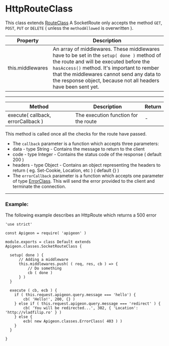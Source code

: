 # HttpRouteClass

This class extends [RouteClass](https://github.com/vladfilipro/apigeon/blob/master/docs/route.md)
A SocketRoute only accepts the method `GET`, `POST`, `PUT` or `DELETE` ( unless the `methodAllowed` is overwritten ).


Property | Description
--- | ---
this.middlewares | An array of middlewares. These middlewares have to be set in the `setup( done )` method of the route and will be executed before the `hasAccess()` method. It's important to rember that the middlewares cannot send any data to the response object, because not all headers have been sent yet.

---

Method | Description | Return
--- | --- | ---
execute( callback, errorCallback ) | The execution function for the route | -

This method is called once all the checks for the route have passed.

- The `callback` parameter is a function which accepts three parameters:
 - data - type String - Contains the message to return to the client
 - code - type Integer - Contains the status code of the response ( default 200 )
 - headers - type Object - Contains an object representing the headers to return ( eg. Set-Cookie, Location, etc ) ( default {} )
- The `errorCallback` parameter is a function which accepts one parameter of type [ErrorClass](https://github.com/vladfilipro/apigeon/blob/master/docs/error.md). This will send the error provided to the client and terminate the connection.

---

### Example:

The following example describes an HttpRoute which returns a 500 error

```
'use strict'

const Apigeon = require( 'apigeon' )

module.exports = class Default extends Apigeon.classes.SocketRouteClass {

  setup( done ) {
      // Adding a middleware
      this.middlewares.push( ( req, res, cb ) => {
          // Do something
          cb ( done )
      } )
  }

  execute ( cb, ecb ) {
    if ( this.request.apigeon.query.message === 'hello') {
        cb( 'Hello!', 200, {} )
    } else if ( this.request.apigeon.query.message === 'redirect' ) {
        cb( 'You will be redirected...', 302, { 'Location': 'http://vladfilip.ro' } )
    } else {
        ecb( new Apigeon.classes.ErrorClass( 403 ) )
    }
  }

}

